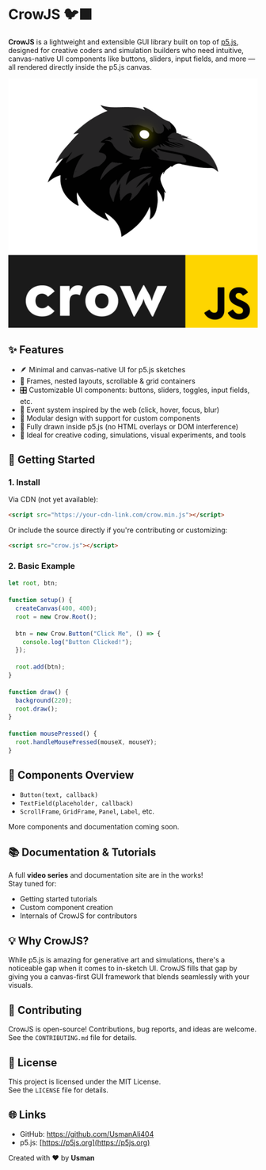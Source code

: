 # CrowJS 🐦‍⬛
**CrowJS** is a lightweight and extensible GUI library built on top of [p5.js](https://p5js.org/), designed for creative coders and simulation builders who need intuitive, canvas-native UI components like buttons, sliders, input fields, and more — all rendered directly inside the p5.js canvas.

![Logo](/crowjs-01-01.png)

## ✨ Features
- 🪶 Minimal and canvas-native UI for p5.js sketches  
- 🧱 Frames, nested layouts, scrollable & grid containers  
- 🎛️ Customizable UI components: buttons, sliders, toggles, input fields, etc.  
- 🧠 Event system inspired by the web (click, hover, focus, blur)  
- 🧩 Modular design with support for custom components  
- 🎨 Fully drawn inside p5.js (no HTML overlays or DOM interference)  
- 🧪 Ideal for creative coding, simulations, visual experiments, and tools  

## 🚀 Getting Started

### 1. Install

Via CDN (not yet available):
```html
<script src="https://your-cdn-link.com/crow.min.js"></script>
```

Or include the source directly if you're contributing or customizing:
```html
<script src="crow.js"></script>
```

### 2. Basic Example
```javascript
let root, btn;

function setup() {
  createCanvas(400, 400);
  root = new Crow.Root();

  btn = new Crow.Button("Click Me", () => {
    console.log("Button Clicked!");
  });

  root.add(btn);
}

function draw() {
  background(220);
  root.draw();
}

function mousePressed() {
  root.handleMousePressed(mouseX, mouseY);
}
```

## 🧰 Components Overview
- `Button(text, callback)`   
- `TextField(placeholder, callback)`  
- `ScrollFrame`, `GridFrame`, `Panel`, `Label`, etc.  

More components and documentation coming soon.

## 📚 Documentation & Tutorials
A full **video series** and documentation site are in the works!  
Stay tuned for:  
- Getting started tutorials  
- Custom component creation  
- Internals of CrowJS for contributors  

## 💡 Why CrowJS?
While p5.js is amazing for generative art and simulations, there's a noticeable gap when it comes to in-sketch UI. CrowJS fills that gap by giving you a canvas-first GUI framework that blends seamlessly with your visuals.

## 🤝 Contributing
CrowJS is open-source! Contributions, bug reports, and ideas are welcome.  
See the `CONTRIBUTING.md` file for details.

## 📄 License
This project is licensed under the MIT License.  
See the `LICENSE` file for details.

## 🌐 Links
- GitHub: https://github.com/UsmanAli404
- p5.js: [https://p5js.org](https://p5js.org)

Created with ❤️ by **Usman**
